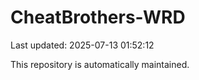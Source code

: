 # CheatBrothers-WRD

Last updated: 2025-07-13 01:52:12

This repository is automatically maintained.
